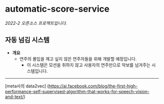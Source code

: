 # automatic-score-service
_2022-2 오픈소스 프로젝트입니다._


## 자동 넘김 시스템
* **개요**
  * 연주의 몰입을 깨고 싶지 않은 연주자들을 위해 개발할 예정입니다.
    * 이 시스템은 모션을 취하지 않고 사용자의 연주만으로 악보를 넘겨주는 시스템입니다. 


***

[meta사의 data2vec] (https://ai.facebook.com/blog/the-first-high-performance-self-supervised-algorithm-that-works-for-speech-vision-and-text/)
